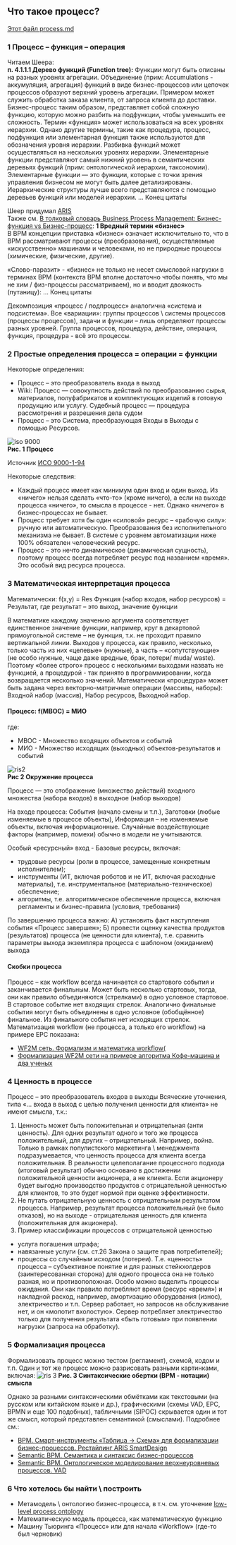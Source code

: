 ## Что такое процесс?
[Этот файл process.md](https://github.com/bpmbpm/doc/blob/main/METAMODEL/PROCESS/process.md)
### 1 Процесс – функция – операция
Читаем Шеера:  
**п. 4.1.1.1 Дерево функций (Function tree):**
Функции могут быть описаны на разных уровнях агрегации. Объединение (прим: Accumulations - аккумуляция, агрегация) функций в виде бизнес-процессов или цепочек процессов образуют верхний уровень агрегации. Примером может служить обработка заказа клиента, от запроса клиента до доставки. Бизнес-процесс таким образом, представляет собой сложную функцию, которую можно разбить на подфункции, чтобы уменьшить ее сложность. Термин «функция» может использоваться на всех уровнях иерархии. Однако другие термины, такие как процедура, процесс, подфункция или элементарная функция также используются для обозначения уровня иерархии.
Разбивка функций может осуществляться на нескольких уровнях иерархии. Элементарные функции представляют самый нижний уровень в семантических деревьях функций (прим: онтологической иерархии, таксономии).
Элементарные функции — это функции, которые с точки зрения управления бизнесом не могут быть далее детализированы.
Иерархические структуры лучше всего представляются с помощью деревьев функций или моделей иерархии. ... Конец цитаты  

Шеер придумал [ARIS](https://github.com/bpmbpm/doc/blob/main/BPM/ARIS/history.md)  
Также см. [В толковый словарь Business Process Management: Бизнес-функция vs Бизнес-процесс](https://habr.com/ru/articles/763910/):
**1 Вредный термин «бизнес»**  
В BPM концепции приставка «бизнес» означает исключительно то, что в BPM рассматривают процессы (преобразования), осуществляемые «искусственно» машинами и человеками, но не природные процессы (химические, физические, другие).

«Слово-паразит» - «бизнес» не только не несет смысловой нагрузки в терминах BPM (контекста BPM вполне достаточно чтобы понять, что мы не хим / физ-процессы рассматриваем), но и вводит двоякость (путаницу): ... Конец цитаты  

Декомпозиция «процесс / подпроцесс» аналогична «система и подсистема». 
Все «вариации»: группы процессов \ системы процессов (процессы процессов), задачи и функции – лишь определяют процессы разных уровней.
Группа процессов, процедура, действие, операция, функция, процедура - всё это процессы.

### 2 Простые определения процесса = операции = функции
Некоторые определения:
- Процесс – это преобразователь входа в выход
- Wiki: Процесс — совокупность действий по преобразованию сырья, материалов, полуфабрикатов и комплектующих изделий в готовую продукцию или услугу. Судебный процесс — процедура рассмотрения и разрешения дела судом 
- Процесс – это Система, преобразующая Входы в Выходы с помощью Ресурсов.
  
![iso 9000](ris_iso.png)  
**Рис. 1 Процесс**

Источник [ИСО 9000-1-94](https://de.ifmo.ru/bk_netra/page.php?dir=3&tutindex=18&index=8&layer=4)  

Некоторые следствия:
- Каждый процесс имеет как минимум один вход и один выход. Из «ничего» нельзя сделать «что-то» (кроме ничего), а если на выходе процесса «ничего», то смысла в процессе - нет. Однако «ничего» в бизнес-процессах не бывает.
- Процесс требует хотя бы один «силовой» ресурс – «рабочую силу»: ручную или автоматическую. Преобразования без исполнительного механизма не бывает. В системе с уровнем автоматизации ниже 100% обязателен человеческий ресурс.  
- Процесс – это нечто динамическое (динамическая сущность), поэтому процесс всегда потребляет ресурс под названием «время». Это особый вид ресурса процесса.  
### 3 Математическая интерпретация процесса
Математически: f(x,y) = Res
Функция (набор входов, набор ресурсов) = Результат, где
результат – это выход, значение функции 
 
В математике каждому значению аргумента соответствует единственное значение функции, например, круг в декартовой прямоугольной системе – не функция, т.к. не проходит правило вертикальной линии. 
Выходов у процесса, как правило, несколько, только часть из них «целевые» (нужные), а часть – «сопутствующие» (не особо нужные, чаще даже вредные, брак, потери/ muda/ waste). 
Поэтому «более строго» процесс с несколькими выходами назвать не функцией, а процедурой - так принято в программировании, когда возвращается несколько значений. 
Математически «процедура» может быть задана через векторно-матричные операции (массивы, наборы):
Входной набор (массив), Набор ресурсов, Выходной набор.   

#### Процесс: f(МВОС) = МИО 
где: 
- МВОС - Множество входящих объектов и событий
- МИО - Множество исходящих (выходных) объектов-результатов и событий 

![ris2](ris_resource.png)  
**Рис 2 Окружение процесса**  

Процесс — это отображение (множество действий) входного множества (набора входов) в выходное (набор выходов)

На входе процесса: События (начало смены и т.п.), Заготовки (любые изменяемые в процессе объекты), Информация – не изменяемые объекты, включая информационные. Случайные воздействующие факторы (например, помехи) обычно в модели не учитываются.

Особый «ресурсный» вход - Базовые ресурсы, включая:
- трудовые ресурсы (роли в процессе, замещенные конкретным исполнителем);
- инструменты (ИТ, включая роботов и не ИТ, включая расходные материалы), т.е. инструментальное (материально-техническое) обеспечение;
- алгоритмы, т.е. алгоритмическое обеспечение процесса, включая регламенты и бизнес-правила (условия, требования) 

По завершению процесса важно:
А) установить факт наступления события «Процесс завершен»;
Б) провести оценку качества продуктов (результатов) процесса (не ценности для клиента), т.е. сравнить параметры выхода экземпляра процесса с шаблоном (ожиданием) выхода
#### Скобки процесса
Процесс – как workflow всегда начинается со стартового события и заканчивается финальным. Может быть несколько стартовых, тогда, они как правило объединяются (стрелками) в одно условное стартовое. В стартовое событие нет входящих стрелок.
Аналогично финальные события могут быть объединены в одно условное (обобщённое) финальное. Из финального события нет исходящих стрелок. 
Математизация workflow (не процесса, а только его workflow) на примере EPC показана: 
- [WF2M сеть. Формализм и математика workflow(](https://habr.com/ru/articles/781124/) 
- [Формализация WF2M сети на примере алгоритма Кофе-машина и два ученых](https://habr.com/ru/articles/789570/)

### 4 Ценность в процессе
Процесс – это преобразователь входов в выходы
Всяческие уточнения, типа «… входа в выход с целью получения ценности для клиента» не имеют смысла, т.к.:  

1. Ценность может быть положительная и отрицательная (анти ценность). Для одних результат одного и того же процесса положительный, для других – отрицательный. Например, война.
Только в рамках популистского маркетинга \ менеджмента подразумевается, что ценность процесса для клиента всегда положительная. В реальности целеполагание процессного подхода (итоговый результат) обычно основано в достижении положительной ценности акционера, а не клиента. Если акционеру будет выгодно производство продуктов с отрицательной ценностью для клиентов, то это будет нормой при оценке эффективности.  
2. Не путать отрицательную ценность с отрицательным результатом процесса. Например, результат процесса положительный (не было отказов), но на выходе - отрицательная ценность для клиента (положительная для акционера).   
3. Пример классификации процессов с отрицательной ценностью
- услуга погашения штрафа;
- навязанные услуги (см. ст.26 Закона о защите прав потребителей);
- процессы со случайным исходом (лотереи).
Т.е. «ценность» процесса – субъективное понятие и для разных стейкхолдеров (заинтересованная сторона) для одного процесса она не только разная, но и противоположная. 
Особо можно выделить процессы ожидания. Они как правило потребляют время (ресурс «время») и накладной расход, например, амортизацию оборудования (износ), электричество и т.п. Сервер работает, но запросов на обслуживание нет, и он «молотит вхолостую». Сервер потребляет электричество только для получения результата «быть готовым» при появлении нагрузки (запроса на обработку). 

### 5 Формализация процесса
Формализовать процесс можно тестом (регламент), схемой, кодом и т.п. Один и тот же процесс можно разрисовать разными картинками, включая:
![ris 3](ris_sopoc.png)
**Рис. 3 Синтаксические обертки (BPM - нотации) смысла**  

Однако за разными синтаксическими обмётками как текстовыми (на русском или китайском языке и др.), графическими (схемы VAD, EPC, BPMN и еще 100 подобных), табличными (SIPOC) скрывается один и тот же смысл, который представлен семантикой (смыслами). Подробнее см.:
- [ВРМ. Смарт-инструменты «Таблица -> Схема» для формализации бизнес-процессов. Рестайлинг ARIS SmartDesign](https://habr.com/ru/articles/810851/)
- [Semantic BPM. Семантика и синтаксис бизнес-процессов](https://habr.com/ru/articles/795883/)
- [Semantic BPM. Онтологическое моделирование верхнеуровневых процессов. VAD](https://habr.com/ru/articles/828266/)

### 6 Что хотелось бы найти \ построить
- Метамодель \ онтологию бизнес-процесса, в т.ч. см. уточнение [low-level process ontology]( https://github.com/bpmbpm/doc/blob/main/Project/SemanticBPM/method/onto_concept.md)
- Математическую модель процесса, как математическую функцию
- Машину Тьюринга «Процесс» или для начала «Workflow» (где-то был черновик)


